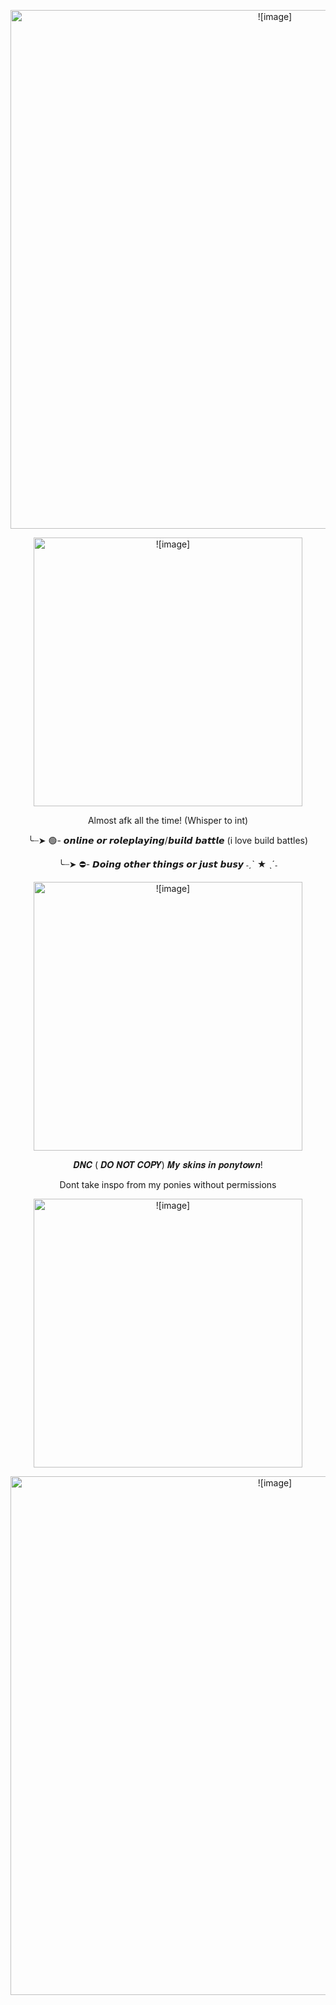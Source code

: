  <p align="center"> <img width="830" src="https://files.catbox.moe/kkl53j.png" alt = ![image]>
 <p align="center"> <img width="430" src="https://github.com/user-attachments/assets/655d65bc-7030-44c3-9b8a-01e8a48b7dfc" alt = ![image]>
</p>  
<p align="center">Almost afk all the time! (Whisper to int)
<p align="center">╰┈➤ 🟢- 𝙤𝙣𝙡𝙞𝙣𝙚 𝙤𝙧 𝙧𝙤𝙡𝙚𝙥𝙡𝙖𝙮𝙞𝙣𝙜/𝙗𝙪𝙞𝙡𝙙 𝙗𝙖𝙩𝙩𝙡𝙚 (i love build battles)
<p align="center">╰┈➤ ⛔- 𝘿𝙤𝙞𝙣𝙜 𝙤𝙩𝙝𝙚𝙧 𝙩𝙝𝙞𝙣𝙜𝙨 𝙤𝙧 𝙟𝙪𝙨𝙩 𝙗𝙪𝙨𝙮 ˗ˏˋ ★ ˎˊ˗
<p align="center">
  <img width="430" src="https://64.media.tumblr.com/eace360b64ffa6e60edf7d5fafa0cdeb/71159867369eaad2-97/s1280x1920/aae97747590c36298b1b8afc8b612ab37b928a15.gifv" alt = ![image]>
</p>
<p align="center">𝑫𝑵𝑪 ( 𝑫𝑶 𝑵𝑶𝑻 𝑪𝑶𝑷𝒀) 𝑴𝒚 𝒔𝒌𝒊𝒏𝒔 𝒊𝒏 𝒑𝒐𝒏𝒚𝒕𝒐𝒘𝒏! 
<p align="center">Dont take inspo from my ponies without permissions
<p align="center">
  <img width="430" src="https://64.media.tumblr.com/8e9b4dac14bf13907bc33a955da6921e/9e513f9d167de8f5-3f/s1280x1920/6bc21c670aedae2bf6b4cd55a88c2fa986af5dc6.gifv" alt = ![image]>
</p>
<p align="center"> <img width="830" src="https://files.catbox.moe/n79ve8.png" alt = ![image]>
